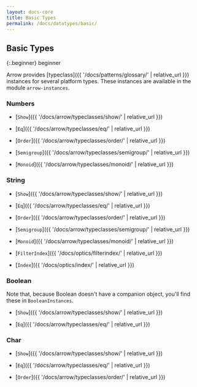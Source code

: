 ```yaml
---
layout: docs-core
title: Basic Types
permalink: /docs/datatypes/basic/
---
```


## Basic Types

{:.beginner}
beginner

Arrow provides [typeclass]({{ '/docs/patterns/glossary/' | relative_url }}) instances for several platform types.
These instances are available in the module `arrow-instances`.

### Numbers

- [`Show`]({{ '/docs/arrow/typeclasses/show/' | relative_url }})

- [`Eq`]({{ '/docs/arrow/typeclasses/eq/' | relative_url }})

- [`Order`]({{ '/docs/arrow/typeclasses/order/' | relative_url }})

- [`Semigroup`]({{ '/docs/arrow/typeclasses/semigroup/' | relative_url }})

- [`Monoid`]({{ '/docs/arrow/typeclasses/monoid/' | relative_url }})

### String

- [`Show`]({{ '/docs/arrow/typeclasses/show/' | relative_url }})

- [`Eq`]({{ '/docs/arrow/typeclasses/eq/' | relative_url }})

- [`Order`]({{ '/docs/arrow/typeclasses/order/' | relative_url }})

- [`Semigroup`]({{ '/docs/arrow/typeclasses/semigroup/' | relative_url }})

- [`Monoid`]({{ '/docs/arrow/typeclasses/monoid/' | relative_url }})

- [`FilterIndex`]({{ '/docs/optics/filterindex/' | relative_url }})

- [`Index`]({{ '/docs/optics/index/' | relative_url }})

### Boolean

Note that, because Boolean doesn't have a companion object, you'll find these in `BooleanInstances`.

- [`Show`]({{ '/docs/arrow/typeclasses/show/' | relative_url }})

- [`Eq`]({{ '/docs/arrow/typeclasses/eq/' | relative_url }})

### Char

- [`Show`]({{ '/docs/arrow/typeclasses/show/' | relative_url }})

- [`Eq`]({{ '/docs/arrow/typeclasses/eq/' | relative_url }})

- [`Order`]({{ '/docs/arrow/typeclasses/order/' | relative_url }})
